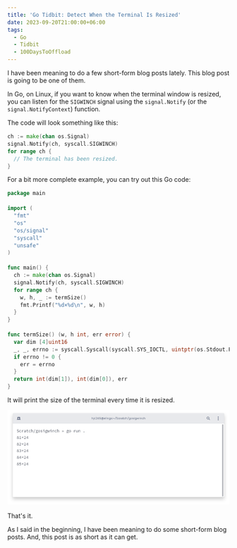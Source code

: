 ```yaml
---
title: 'Go Tidbit: Detect When the Terminal Is Resized'
date: 2023-09-20T21:00:00+06:00
tags:
  - Go
  - Tidbit
  - 100DaysToOffload
---
```


I have been meaning to do a few short-form blog posts lately. This blog post is going to be one of them.

In Go, on Linux, if you want to know when the terminal window is resized, you can listen for the `SIGWINCH` signal using the `signal.Notify` (or the `signal.NotifyContext`) function.

The code will look something like this:

``` go
ch := make(chan os.Signal)
signal.Notify(ch, syscall.SIGWINCH)
for range ch {
  // The terminal has been resized.
}
```

For a bit more complete example, you can try out this Go code:

``` go
package main

import (
  "fmt"
  "os"
  "os/signal"
  "syscall"
  "unsafe"
)

func main() {
  ch := make(chan os.Signal)
  signal.Notify(ch, syscall.SIGWINCH)
  for range ch {
    w, h, _ := termSize()
    fmt.Printf("%d×%d\n", w, h)
  }
}

func termSize() (w, h int, err error) {
  var dim [4]uint16
  _, _, errno := syscall.Syscall(syscall.SYS_IOCTL, uintptr(os.Stdout.Fd()), uintptr(syscall.TIOCGWINSZ), uintptr(unsafe.Pointer(&dim)))
  if errno != 0 {
    err = errno
  }
  return int(dim[1]), int(dim[0]), err
}
```

It will print the size of the terminal every time it is resized.

![](screen.png)

That's it.

As I said in the beginning, I have been meaning to do some short-form blog posts. And, this post is as short as it can get.
